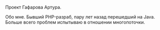 Проект Гафарова Артура.

Обо мне.
Бывший PHP-разраб, пару лет назад перешедший на Java.
Больше всего проблем испытываю в отношении многопоточки.
